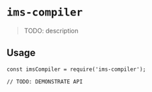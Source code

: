 # `ims-compiler`

> TODO: description

## Usage

```
const imsCompiler = require('ims-compiler');

// TODO: DEMONSTRATE API
```
